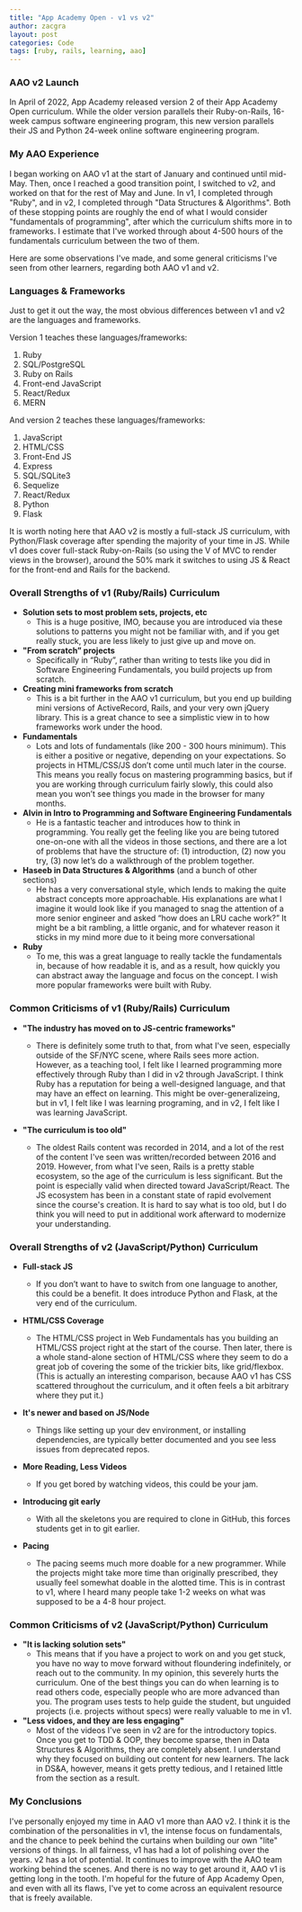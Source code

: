 ```yaml
---
title: "App Academy Open - v1 vs v2"
author: zacgra
layout: post
categories: Code
tags: [ruby, rails, learning, aao]
---
```


### AAO v2 Launch

In April of 2022, App Academy released version 2 of their App Academy Open curriculum. While the older version parallels their Ruby-on-Rails, 16-week campus software engineering program, this new version parallels their JS and Python 24-week online software engineering program.

### My AAO Experience

I began working on AAO v1 at the start of January and continued until mid-May. Then, once I reached a good transition point, I switched to v2, and worked on that for the rest of May and June. In v1, I completed through "Ruby", and in v2, I completed through "Data Structures & Algorithms". Both of these stopping points are roughly the end of what I would consider "fundamentals of programming", after which the curriculum shifts more in to frameworks. I estimate that I've worked through about 4-500 hours of the fundamentals curriculum between the two of them.

Here are some observations I've made, and some general criticisms I've seen from other learners, regarding both AAO v1 and v2.

### Languages & Frameworks

Just to get it out the way, the most obvious differences between v1 and v2 are the languages and frameworks.

Version 1 teaches these languages/frameworks:

1. Ruby
2. SQL/PostgreSQL
3. Ruby on Rails
4. Front-end JavaScript
5. React/Redux
6. MERN

And version 2 teaches these languages/frameworks:

1. JavaScript
2. HTML/CSS
3. Front-End JS
4. Express
5. SQL/SQLite3
6. Sequelize
7. React/Redux
8. Python
9. Flask

It is worth noting here that AAO v2 is mostly a full-stack JS curriculum, with Python/Flask coverage after spending the majority of your time in JS. While v1 does cover full-stack Ruby-on-Rails (so using the V of MVC to render views in the browser), around the 50% mark it switches to using JS & React for the front-end and Rails for the backend.

### Overall Strengths of v1 (Ruby/Rails) Curriculum

- **Solution sets to most problem sets, projects, etc**
  - This is a huge positive, IMO, because you are introduced via these solutions to patterns you might not be familiar with, and if you get really stuck, you are less likely to just give up and move on.
- **"From scratch” projects**
  - Specifically in “Ruby”, rather than writing to tests like you did in Software Engineering Fundamentals, you build projects up from scratch.
- **Creating mini frameworks from scratch**
  - This is a bit further in the AAO v1 curriculum, but you end up building mini versions of ActiveRecord, Rails, and your very own jQuery library. This is a great chance to see a simplistic view in to how frameworks work under the hood.
- **Fundamentals**
  - Lots and lots of fundamentals (like 200 - 300 hours minimum). This is either a positive or negative, depending on your expectations. So projects in HTML/CSS/JS don’t come until much later in the course. This means you really focus on mastering programming basics, but if you are working through curriculum fairly slowly, this could also mean you won’t see things you made in the browser for many months.
- **Alvin in Intro to Programming and Software Engineering Fundamentals**
  - He is a fantastic teacher and introduces how to think in programming. You really get the feeling like you are being tutored one-on-one with all the videos in those sections, and there are a lot of problems that have the structure of: (1) introduction, (2) now you try, (3) now let’s do a walkthrough of the problem together.
- **Haseeb in Data Structures & Algorithms** (and a bunch of other sections)
  - He has a very conversational style, which lends to making the quite abstract concepts more approachable. His explanations are what I imagine it would look like if you managed to snag the attention of a more senior engineer and asked “how does an LRU cache work?” It might be a bit rambling, a little organic, and for whatever reason it sticks in my mind more due to it being more conversational
- **Ruby**
  - To me, this was a great language to really tackle the fundamentals in, because of how readable it is, and as a result, how quickly you can abstract away the language and focus on the concept. I wish more popular frameworks were built with Ruby.

### Common Criticisms of v1 (Ruby/Rails) Curriculum

- **"The industry has moved on to JS-centric frameworks"**

  - There is definitely some truth to that, from what I've seen, especially outside of the SF/NYC scene, where Rails sees more action. However, as a teaching tool, I felt like I learned programming more effectively through Ruby than I did in v2 through JavaScript. I think Ruby has a reputation for being a well-designed language, and that may have an effect on learning. This might be over-generalizeing, but in v1, I felt like I was learning programing, and in v2, I felt like I was learning JavaScript.

- **"The curriculum is too old"**
  - The oldest Rails content was recorded in 2014, and a lot of the rest of the content I've seen was written/recorded between 2016 and 2019. However, from what I've seen, Rails is a pretty stable ecosystem, so the age of the curriculum is less significant. But the point is especially valid when directed toward JavaScript/React. The JS ecosystem has been in a constant state of rapid evolvement since the course's creation. It is hard to say what is too old, but I do think you will need to put in additional work afterward to modernize your understanding.

### Overall Strengths of v2 (JavaScript/Python) Curriculum

- **Full-stack JS**

  - If you don’t want to have to switch from one language to another, this could be a benefit. It does introduce Python and Flask, at the very end of the curriculum.

- **HTML/CSS Coverage**
  - The HTML/CSS project in Web Fundamentals has you building an HTML/CSS project right at the start of the course. Then later, there is a whole stand-alone section of HTML/CSS where they seem to do a great job of covering the some of the trickier bits, like grid/flexbox. (This is actually an interesting comparison, because AAO v1 has CSS scattered throughout the curriculum, and it often feels a bit arbitrary where they put it.)
- **It's newer and based on JS/Node**
  - Things like setting up your dev environment, or installing dependencies, are typically better documented and you see less issues from deprecated repos.
- **More Reading, Less Videos**
  - If you get bored by watching videos, this could be your jam.
- **Introducing git early**
  - With all the skeletons you are required to clone in GitHub, this forces students get in to git earlier.
- **Pacing**
  - The pacing seems much more doable for a new programmer. While the projects might take more time than originally prescribed, they usually feel somewhat doable in the alotted time. This is in contrast to v1, where I heard many people take 1-2 weeks on what was supposed to be a 4-8 hour project.

### Common Criticisms of v2 (JavaScript/Python) Curriculum

- **"It is lacking solution sets"**
  - This means that if you have a project to work on and you get stuck, you have no way to move forward without floundering indefinitely, or reach out to the community. In my opinion, this severely hurts the curriculum. One of the best things you can do when learning is to read others code, especially people who are more advanced than you. The program uses tests to help guide the student, but unguided projects (i.e. projects without specs) were really valuable to me in v1.
- **"Less vidoes, and they are less engaging"**
  - Most of the videos I've seen in v2 are for the introductory topics. Once you get to TDD & OOP, they become sparse, then in Data Structures & Algorithms, they are completely absent. I understand why they focused on building out content for new learners. The lack in DS&A, however, means it gets pretty tedious, and I retained little from the section as a result.

### My Conclusions

I've personally enjoyed my time in AAO v1 more than AAO v2. I think it is the combination of the personalities in v1, the intense focus on fundamentals, and the chance to peek behind the curtains when building our own "lite" versions of things. In all fairness, v1 has had a lot of polishing over the years. v2 has a lot of potential. It continues to improve with the AAO team working behind the scenes. And there is no way to get around it, AAO v1 is getting long in the tooth. I'm hopeful for the future of App Academy Open, and even with all its flaws, I've yet to come across an equivalent resource that is freely available.
